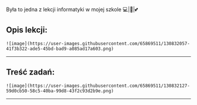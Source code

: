 Była to jedna z lekcji informatyki w mojej szkole 💻|🐍|💕

**Opis lekcji:**
-----------------------------------------------------------------------------------------------------------------------
    ![image](https://user-images.githubusercontent.com/65869511/130832057-41f3b322-ade5-45bd-bad9-a085ad17a603.png)
-----------------------------------------------------------------------------------------------------------------------
**Treść zadań:**    
-----------------------------------------------------------------------------------------------------------------------
    ![image](https://user-images.githubusercontent.com/65869511/130832127-59d0cb50-58c5-40ba-99d8-43f2c93d2b9e.png)
-----------------------------------------------------------------------------------------------------------------------
